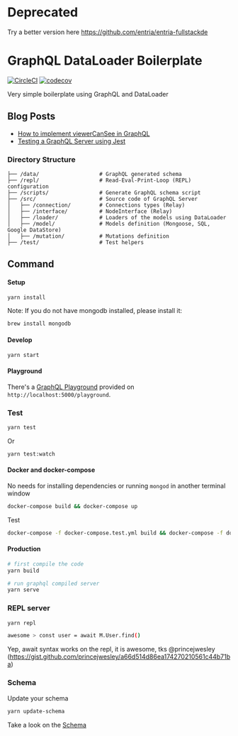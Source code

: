 # Deprecated

Try a better version here https://github.com/entria/entria-fullstackde

# GraphQL DataLoader Boilerplate

[![CircleCI](https://circleci.com/gh/entria/graphql-dataloader-boilerplate-ts/tree/master.svg?style=svg)](https://circleci.com/gh/entria/graphql-dataloader-boilerplate-ts/tree/master)
[![codecov](https://codecov.io/gh/entria/graphql-dataloader-boilerplate-ts/branch/master/graph/badge.svg)](https://codecov.io/gh/entria/graphql-dataloader-boilerplate-ts)

Very simple boilerplate using GraphQL and DataLoader

## Blog Posts
* [How to implement viewerCanSee in  GraphQL](https://medium.com/@sibelius/how-to-implement-viewercansee-in-graphql-78cc48de7464#.d9vpk6fvx)
* [Testing a GraphQL Server using Jest](https://medium.com/@sibelius/testing-a-graphql-server-using-jest-4e00d0e4980e)

### Directory Structure

```
├── /data/                   # GraphQL generated schema
├── /repl/                   # Read-Eval-Print-Loop (REPL) configuration
├── /scripts/                # Generate GraphQL schema script
├── /src/                    # Source code of GraphQL Server
│   ├── /connection/         # Connections types (Relay)
│   ├── /interface/          # NodeInterface (Relay)
│   ├── /loader/             # Loaders of the models using DataLoader
│   ├── /model/              # Models definition (Mongoose, SQL, Google DataStore)
│   ├── /mutation/           # Mutations definition
├── /test/                   # Test helpers
```

## Command

#### Setup
```bash
yarn install
```
Note: If you do not have mongodb installed, please install it:
```bash
brew install mongodb
```
#### Develop
```bash
yarn start
```

#### Playground

There's a [GraphQL Playground](https://github.com/prisma/graphql-playground) provided on `http://localhost:5000/playground`.

### Test
```bash
yarn test
```

Or
```bash
yarn test:watch
```

#### Docker and docker-compose
No needs for installing dependencies or running `mongod` in another terminal window

```bash
docker-compose build && docker-compose up
```

Test
```bash
docker-compose -f docker-compose.test.yml build && docker-compose -f docker-compose.test.yml up
```

#### Production
```bash
# first compile the code
yarn build

# run graphql compiled server
yarn serve
```

### REPL server
```bash
yarn repl

awesome > const user = await M.User.find()
```

Yep, await syntax works on the repl, it is awesome, tks @princejwesley (https://gist.github.com/princejwesley/a66d514d86ea174270210561c44b71ba)

### Schema
Update your schema
```bash
yarn update-schema
```

Take a look on the [Schema](https://github.com/sibelius/graphql-dataloader-boilerplate/blob/master/data/schema.graphql)
